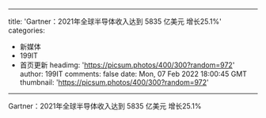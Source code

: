 
---
title: 'Gartner：2021年全球半导体收入达到 5835 亿美元  增长25.1%'
categories: 
 - 新媒体
 - 199IT
 - 首页更新
headimg: 'https://picsum.photos/400/300?random=972'
author: 199IT
comments: false
date: Mon, 07 Feb 2022 18:00:45 GMT
thumbnail: 'https://picsum.photos/400/300?random=972'
---

<div>   
Gartner：2021年全球半导体收入达到 5835 亿美元  增长25.1%  
</div>
            